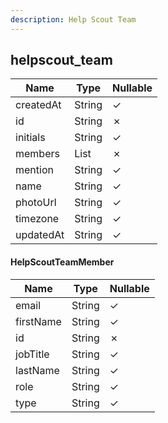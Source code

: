 ```yaml
---
description: Help Scout Team
---
```

helpscout_team
--------------

| **Name**  | **Type**                  | **Nullable** |
| --------- | ------------------------- | ------------ |
| createdAt | String                    | &check;      |
| id        | String                    | &cross;      |
| initials  | String                    | &check;      |
| members   | List<HelpScoutTeamMember> | &cross;      |
| mention   | String                    | &check;      |
| name      | String                    | &check;      |
| photoUrl  | String                    | &check;      |
| timezone  | String                    | &check;      |
| updatedAt | String                    | &check;      |

#### HelpScoutTeamMember
| **Name**  | **Type** | **Nullable** |
| --------- | -------- | ------------ |
| email     | String   | &check;      |
| firstName | String   | &check;      |
| id        | String   | &cross;      |
| jobTitle  | String   | &check;      |
| lastName  | String   | &check;      |
| role      | String   | &check;      |
| type      | String   | &check;      |
